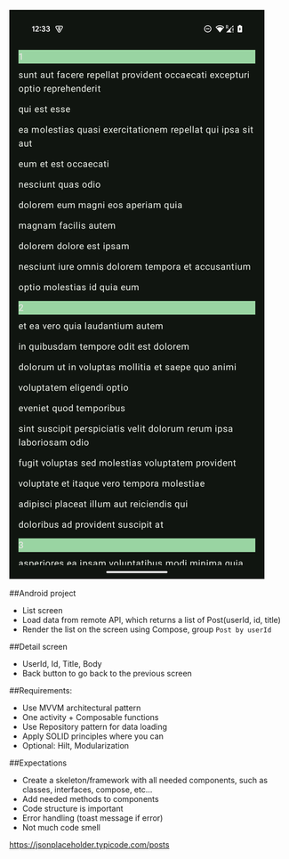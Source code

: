 ![Img](assets/Screenshot_20250414_123331.png)

##Android project
- List screen
- Load data from remote API, which returns a list of Post(userId, id, title)
- Render the list on the screen using Compose, group `Post by userId`

##Detail screen
- UserId, Id, Title, Body
- Back button to go back to the previous screen

##Requirements:
- Use MVVM architectural pattern
- One activity + Composable functions
- Use Repository pattern for data loading
- Apply SOLID principles where you can
- Optional: Hilt, Modularization

##Expectations
- Create a skeleton/framework with all needed components, such as classes, interfaces, compose, etc…
- Add needed methods to components
- Code structure is important
- Error handling (toast message if error)
- Not much code smell

https://jsonplaceholder.typicode.com/posts
